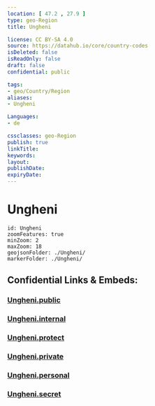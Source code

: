 ```yaml
---
location: [ 47.2 , 27.9 ] 
type: geo-Region
title: Ungheni

license: CC BY-SA 4.0
source: https://datahub.io/core/country-codes
isDeleted: false
isReadOnly: false
draft: false
confidential: public

tags:
- geo/Country/Region
aliases:
- Ungheni

Languages:
- de

cssclasses: geo-Region
publish: true
linkTitle: 
keywords: 
layout: 
publishDate: 
expiryDate: 
---
```


# Ungheni

```leaflet
id: Ungheni
zoomFeatures: true 
minZoom: 2 
maxZoom: 18
geojsonFolder: ./Ungheni/
markerFolder: ./Ungheni/
```


## Confidential Links & Embeds: 

### [Ungheni.public](/_public/\Earth\Continent\Europe\Europe~East\Moldova\Districts~MoldovaUngheni.public.md) 

### [Ungheni.internal](/_internal/\Earth\Continent\Europe\Europe~East\Moldova\Districts~MoldovaUngheni.internal.md) 

### [Ungheni.protect](/_protect/\Earth\Continent\Europe\Europe~East\Moldova\Districts~MoldovaUngheni.protect.md) 

### [Ungheni.private](/_private/\Earth\Continent\Europe\Europe~East\Moldova\Districts~MoldovaUngheni.private.md) 

### [Ungheni.personal](/_personal/\Earth\Continent\Europe\Europe~East\Moldova\Districts~MoldovaUngheni.personal.md) 

### [Ungheni.secret](/_secret/\Earth\Continent\Europe\Europe~East\Moldova\Districts~MoldovaUngheni.secret.md)

